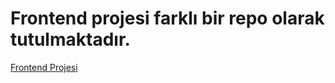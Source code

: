 
# Frontend projesi farklı bir repo olarak tutulmaktadır.
[Frontend Projesi](https://github.com/sametuca/lena-casestudy-frontend)

